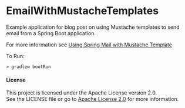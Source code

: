 # EmailWithMustacheTemplates
Example application for blog post on using Mustache templates to send email from a Spring Boot application.

For more information see [Using Spring Mail with Mustache Template](http://amydegregorio.com/2018/12/26/using-spring-mail-with-mustache-templates/)

To Run:
```
> gradlew bootRun
```

#### License

This project is licensed under the Apache License version 2.0.  
See the LICENSE file or go to [Apache License 2.0](https://www.apache.org/licenses/LICENSE-2.0) for more information. 